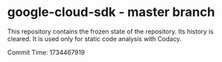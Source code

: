 # google-cloud-sdk - master branch

This repository contains the frozen state of the repository.
Its history is cleared. It is used only for static code
analysis with Codacy.

Commit Time: 1734467919